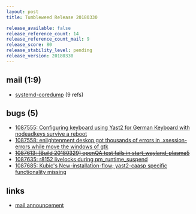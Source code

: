 ```yaml
---
layout: post
title: Tumbleweed Release 20180330

release_available: false
release_reference_count: 14
release_reference_count_mail: 9
release_score: 80
release_stability_level: pending
release_version: 20180330
---
```


## mail (1:9)

- [systemd-coredump](https://lists.opensuse.org/opensuse-factory/2018-04/msg00004.html) (9 refs)

## bugs (5)

<!--more-->

- [1087555: Configuring keyboard using Yast2 for German Keyboard with nodeadkeys survive a reboot](https://bugzilla.opensuse.org/show_bug.cgi?id=1087555)
- [1087558: enlightenment deskop got thousands of errors in .xsession-errors while move the windows of gtk](https://bugzilla.opensuse.org/show_bug.cgi?id=1087558)
- ~~[1087613: [Build 20180329] openQA test fails in start_wayland_plasma5](https://bugzilla.opensuse.org/show_bug.cgi?id=1087613)~~
- [1087635: r8152 livelocks during pm_runtime_suspend](https://bugzilla.opensuse.org/show_bug.cgi?id=1087635)
- [1087685: Kubic's New-installation-flow; yast2-caasp specific functionality missing](https://bugzilla.opensuse.org/show_bug.cgi?id=1087685)



## links

- [mail announcement](https://lists.opensuse.org/opensuse-factory/2018-04/msg00000.html)
